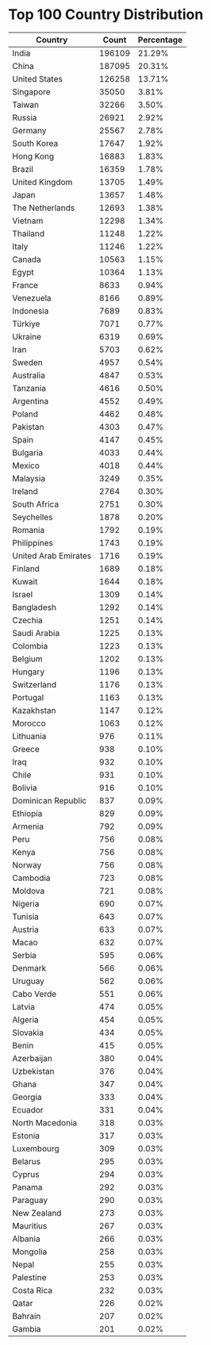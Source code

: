 # Top 100 Country Distribution
| Country | Count | Percentage |
|----|----|----|
| India | 196109 | 21.29% |
| China | 187095 | 20.31% |
| United States | 126258 | 13.71% |
| Singapore | 35050 | 3.81% |
| Taiwan | 32266 | 3.50% |
| Russia | 26921 | 2.92% |
| Germany | 25567 | 2.78% |
| South Korea | 17647 | 1.92% |
| Hong Kong | 16883 | 1.83% |
| Brazil | 16359 | 1.78% |
| United Kingdom | 13705 | 1.49% |
| Japan | 13657 | 1.48% |
| The Netherlands | 12693 | 1.38% |
| Vietnam | 12298 | 1.34% |
| Thailand | 11248 | 1.22% |
| Italy | 11246 | 1.22% |
| Canada | 10563 | 1.15% |
| Egypt | 10364 | 1.13% |
| France | 8633 | 0.94% |
| Venezuela | 8166 | 0.89% |
| Indonesia | 7689 | 0.83% |
| Türkiye | 7071 | 0.77% |
| Ukraine | 6319 | 0.69% |
| Iran | 5703 | 0.62% |
| Sweden | 4957 | 0.54% |
| Australia | 4847 | 0.53% |
| Tanzania | 4616 | 0.50% |
| Argentina | 4552 | 0.49% |
| Poland | 4462 | 0.48% |
| Pakistan | 4303 | 0.47% |
| Spain | 4147 | 0.45% |
| Bulgaria | 4033 | 0.44% |
| Mexico | 4018 | 0.44% |
| Malaysia | 3249 | 0.35% |
| Ireland | 2764 | 0.30% |
| South Africa | 2751 | 0.30% |
| Seychelles | 1878 | 0.20% |
| Romania | 1792 | 0.19% |
| Philippines | 1743 | 0.19% |
| United Arab Emirates | 1716 | 0.19% |
| Finland | 1689 | 0.18% |
| Kuwait | 1644 | 0.18% |
| Israel | 1309 | 0.14% |
| Bangladesh | 1292 | 0.14% |
| Czechia | 1251 | 0.14% |
| Saudi Arabia | 1225 | 0.13% |
| Colombia | 1223 | 0.13% |
| Belgium | 1202 | 0.13% |
| Hungary | 1196 | 0.13% |
| Switzerland | 1176 | 0.13% |
| Portugal | 1163 | 0.13% |
| Kazakhstan | 1147 | 0.12% |
| Morocco | 1063 | 0.12% |
| Lithuania | 976 | 0.11% |
| Greece | 938 | 0.10% |
| Iraq | 932 | 0.10% |
| Chile | 931 | 0.10% |
| Bolivia | 916 | 0.10% |
| Dominican Republic | 837 | 0.09% |
| Ethiopia | 829 | 0.09% |
| Armenia | 792 | 0.09% |
| Peru | 756 | 0.08% |
| Kenya | 756 | 0.08% |
| Norway | 756 | 0.08% |
| Cambodia | 723 | 0.08% |
| Moldova | 721 | 0.08% |
| Nigeria | 690 | 0.07% |
| Tunisia | 643 | 0.07% |
| Austria | 633 | 0.07% |
| Macao | 632 | 0.07% |
| Serbia | 595 | 0.06% |
| Denmark | 566 | 0.06% |
| Uruguay | 562 | 0.06% |
| Cabo Verde | 551 | 0.06% |
| Latvia | 474 | 0.05% |
| Algeria | 454 | 0.05% |
| Slovakia | 434 | 0.05% |
| Benin | 415 | 0.05% |
| Azerbaijan | 380 | 0.04% |
| Uzbekistan | 376 | 0.04% |
| Ghana | 347 | 0.04% |
| Georgia | 333 | 0.04% |
| Ecuador | 331 | 0.04% |
| North Macedonia | 318 | 0.03% |
| Estonia | 317 | 0.03% |
| Luxembourg | 309 | 0.03% |
| Belarus | 295 | 0.03% |
| Cyprus | 294 | 0.03% |
| Panama | 292 | 0.03% |
| Paraguay | 290 | 0.03% |
| New Zealand | 273 | 0.03% |
| Mauritius | 267 | 0.03% |
| Albania | 266 | 0.03% |
| Mongolia | 258 | 0.03% |
| Nepal | 255 | 0.03% |
| Palestine | 253 | 0.03% |
| Costa Rica | 232 | 0.03% |
| Qatar | 226 | 0.02% |
| Bahrain | 207 | 0.02% |
| Gambia | 201 | 0.02% |
